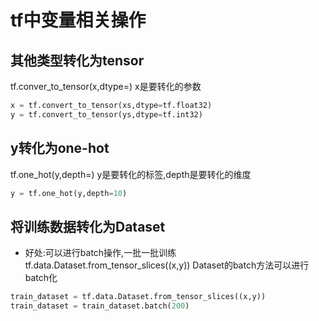 # tf中变量相关操作

## 其他类型转化为tensor
tf.conver_to_tensor(x,dtype=)
x是要转化的参数
```python
x = tf.convert_to_tensor(xs,dtype=tf.float32)
y = tf.convert_to_tensor(ys,dtype=tf.int32)
```


## y转化为one-hot
tf.one_hot(y,depth=)
y是要转化的标签,depth是要转化的维度

```python
y = tf.one_hot(y,depth=10)
```


## 将训练数据转化为Dataset
- 好处:可以进行batch操作,一批一批训练
tf.data.Dataset.from_tensor_slices((x,y))
Dataset的batch方法可以进行batch化
```python
train_dataset = tf.data.Dataset.from_tensor_slices((x,y))
train_dataset = train_dataset.batch(200)
```

